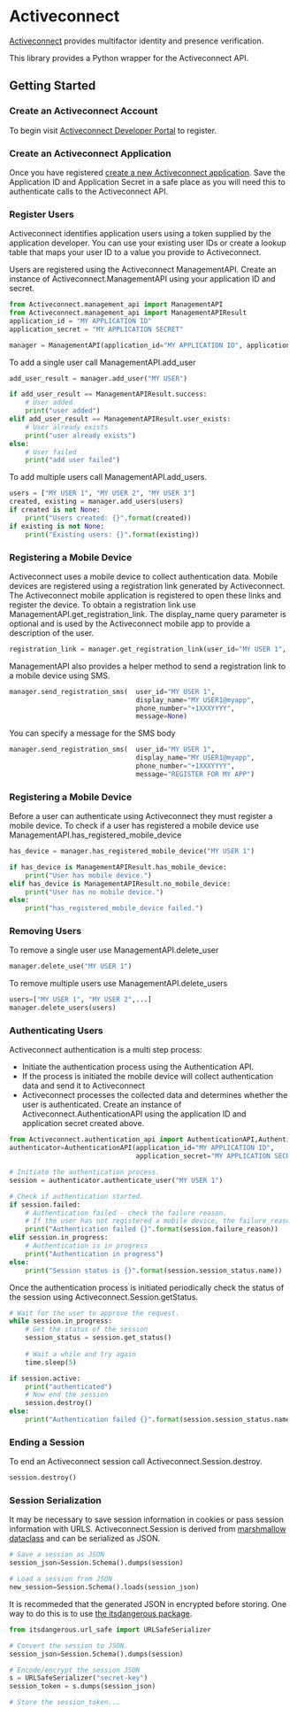 # Activeconnect

[Activeconnect](https://activeconnect.io) provides multifactor identity and presence verification.


This library provides a Python wrapper for the Activeconnect API.

## Getting Started
### Create an Activeconnect Account
To begin visit [Activeconnect Developer Portal](https://activeconnect.activeapi.ninja/register) to register.
### Create an Activeconnect Application
Once you have registered [create a new Activeconnect application](https://activeconnect.activeapi.ninja/create_application).
Save the Application ID and Application Secret in a safe place as you will need this to authenticate calls to the Activeconnect API.
### Register Users
Activeconnect identifies application users using a token supplied by the application developer.
You can use your existing user IDs or create a lookup table that maps your user ID to a value you provide to Activeconnect.

Users are registered using the Activeconnect ManagementAPI.
Create an instance of Activeconnect.ManagementAPI using your application ID and secret.
```python
from Activeconnect.management_api import ManagementAPI
from Activeconnect.management_api import ManagementAPIResult
application_id = "MY APPLICATION ID"
application_secret = "MY APPLICATION SECRET"

manager = ManagementAPI(application_id="MY APPLICATION ID", application_secret="MY APPLICATION SECRET")
```
To add a single user call ManagementAPI.add_user
```python
add_user_result = manager.add_user("MY USER")

if add_user_result == ManagementAPIResult.success:
    # User added
    print("user added")
elif add_user_result == ManagementAPIResult.user_exists:
    # User already exists
    print("user already exists")
else:
    # User failed
    print("add user failed")
```
To add multiple users call ManagementAPI.add_users.
```python
users = ["MY USER 1", "MY USER 2", "MY USER 3"]
created, existing = manager.add_users(users)
if created is not None:
    print("Users created: {}".format(created))
if existing is not None:
    print("Existing users: {}".format(existing))
``` 
### Registering a Mobile Device
Activeconnect uses a mobile device to collect authentication data.
Mobile devices are registered using a registration link generated by Activeconnect.
The Activeconnect mobile application is registered to open these links and register the device.
To obtain a registration link use ManagementAPI.get_registration_link.
The display_name query parameter is optional and is used by the Activeconnect mobile app to provide a description of the user.
```python
registration_link = manager.get_registration_link(user_id="MY USER 1", display_name="MY USER 1@myapp")
```
ManagementAPI also provides a helper method to send a registration link to a mobile device using SMS.
```python
manager.send_registration_sms(  user_id="MY USER 1",
                                display_name="MY USER1@myapp",
                                phone_number="+1XXXYYYY",
                                message=None)
```
You can specify a message for the SMS body
```python
manager.send_registration_sms(  user_id="MY USER 1",
                                display_name="MY USER1@myapp",
                                phone_number="+1XXXYYYY",
                                message="REGISTER FOR MY APP")
```
### Registering a Mobile Device
Before a user can authenticate using Activeconnect they must register a mobile device.
To check if a user has registered a mobile device use ManagementAPI.has_registered_mobile_device
```python
has_device = manager.has_registered_mobile_device("MY USER 1")

if has_device is ManagementAPIResult.has_mobile_device:
    print("User has mobile device.")
elif has_device is ManagementAPIResult.no_mobile_device:
    print("User has no mobile device.")
else:
    print("has_registered_mobile_device failed.")
```
### Removing Users
To remove a single user use ManagementAPI.delete_user
```python
manager.delete_use("MY USER 1")
```
To remove multiple users use ManagementAPI.delete_users
```python
users=["MY USER 1", "MY USER 2",...]
manager.delete_users(users)
```

### Authenticating Users
Activeconnect authentication is a multi step process:
* Initiate the authentication process using the Authentication API.
* If the process is initiated the mobile device will collect authentication data and send it to Activeconnect
* Activeconnect processes the collected data and determines whether the user is authenticated.
Create an instance of Activeconnect.AuthenticationAPI using the application ID and application secret created above.
```python
from Activeconnect.authentication_api import AuthenticationAPI,AuthenticationMethod
authenticator=AuthenticationAPI(application_id="MY APPLICATION ID", 
                                application_secret="MY APPLICATION SECRET")

# Initiate the authentication process.
session = authenticator.authenticate_user("MY USER 1")

# Check if authentication started.
if session.failed:
    # Authentication failed - check the failure reason.
    # If the user has not registered a mobile device, the failure_reason will be NO_MOBILE_DEVICE
    print("Authentication failed {}".format(session.failure_reason))
elif session.in_progress:
    # Authentication is in progress
    print("Authentication in progress")
else:
    print("Session status is {}".format(session.session_status.name))
```
Once the authentication process is initiated periodically check the status of the session using Activeconnect.Session.getStatus.
```python
# Wait for the user to approve the request.
while session.in_progress:
    # Get the status of the session
    session_status = session.get_status()
    
    # Wait a while and try again
    time.sleep(5)

if session.active:
    print("authenticated")
    # Now end the session
    session.destroy()
else:
    print("Authentication failed {}".format(session.session_status.name))
```
### Ending a Session
To end an Activeconnect session call Activeconnect.Session.destroy.
```python
session.destroy()
```
### Session Serialization
It may be necessary to save session information in cookies or pass session information with URLS.
Activeconnect.Session is derived from [marshmallow dataclass](https://pypi.org/project/marshmallow-dataclass/) and can be serialized as JSON.
```python
# Save a session as JSON
session_json=Session.Schema().dumps(session)

# Load a session from JSON
new_session=Session.Schema().loads(session_json)
```
It is recommeded that the generated JSON in encrypted before storing.
One way to do this is to use [the itsdangerous package](https://pypi.org/project/itsdangerous/).
```python
from itsdangerous.url_safe import URLSafeSerializer

# Convert the session to JSON.
session_json=Session.Schema().dumps(session)

# Encode/encrypt the session JSON
s = URLSafeSerializer("secret-key")
session_token = s.dumps(session_json)

# Store the session_token...
```